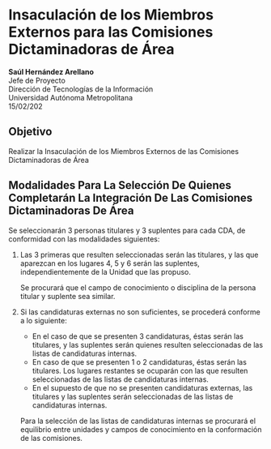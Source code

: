 
# Insaculación de los Miembros Externos para las Comisiones Dictaminadoras de Área

**Saúl Hernández Arellano**  
Jefe de Proyecto  
Dirección de Tecnologías de la Información  
Universidad Autónoma Metropolitana  
15/02/202

## Objetivo

Realizar la Insaculación de los Miembros Externos de las Comisiones Dictaminadoras de Área

## Modalidades Para La Selección De Quienes Completarán La Integración De Las Comisiones Dictaminadoras De Área

Se seleccionarán 3 personas titulares y 3 suplentes para cada CDA, de conformidad con las modalidades siguientes: 

1. Las 3 primeras que resulten seleccionadas serán las titulares, y las que aparezcan en los lugares 4, 5 y 6 serán las suplentes, independientemente de la Unidad que las propuso.  

    Se procurará que el campo de conocimiento o disciplina de la persona titular y suplente sea similar. 

2. Si las candidaturas externas no son suficientes, se procederá conforme a lo siguiente:  
    - En el caso de que se presenten 3 candidaturas, éstas serán las titulares, y las suplentes serán quienes resulten seleccionadas de las listas de candidaturas internas.  
    - En caso de que se presenten 1 o 2 candidaturas, éstas serán las titulares. Los lugares restantes se ocuparán con las que resulten seleccionadas de las listas de candidaturas internas.  
    - En el supuesto de que no se presenten candidaturas externas, las titulares y las suplentes serán seleccionadas de las listas de candidaturas internas.  
    
    Para la selección de las listas de candidaturas internas se procurará el equilibrio entre unidades y campos de conocimiento en la conformación de las comisiones. 
